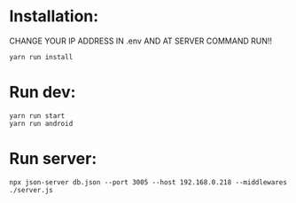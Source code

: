 # Installation:

CHANGE YOUR IP ADDRESS IN .env AND AT SERVER COMMAND RUN!!

```
yarn run install
```

# Run dev:

```
yarn run start
yarn run android
```

# Run server:

```
npx json-server db.json --port 3005 --host 192.168.0.218 --middlewares ./server.js
```

